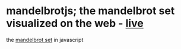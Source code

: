 # mandelbrotjs; the mandelbrot set visualized on the web - [live](https://michaelj916.github.io/mandelbrotjs) 
the [mandelbrot set](https://en.wikipedia.org/wiki/Mandelbrot_set) in javascript
